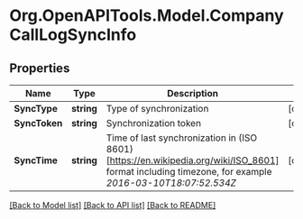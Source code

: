 
# Org.OpenAPITools.Model.CompanyCallLogSyncInfo

## Properties

Name | Type | Description | Notes
------------ | ------------- | ------------- | -------------
**SyncType** | **string** | Type of synchronization | [optional] 
**SyncToken** | **string** | Synchronization token | [optional] 
**SyncTime** | **string** | Time of last synchronization in (ISO 8601)[https://en.wikipedia.org/wiki/ISO_8601] format including timezone, for example *2016-03-10T18:07:52.534Z* | [optional] 

[[Back to Model list]](../README.md#documentation-for-models)
[[Back to API list]](../README.md#documentation-for-api-endpoints)
[[Back to README]](../README.md)

